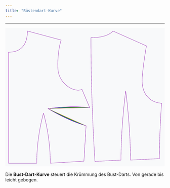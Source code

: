 ```yaml
---
title: "Büstendart-Kurve"
---
```


***

![Der Effekt der Bust-Dart-Kurve auf das Schnittmuster](sample.png)

Die **Bust-Dart-Kurve** steuert die Krümmung des Bust-Darts. Von gerade bis leicht gebogen.





